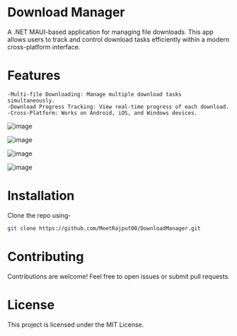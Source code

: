 # Download Manager
A .NET MAUI-based application for managing file downloads. This app allows users to track and control download tasks efficiently within a modern cross-platform interface.

# Features
```
-Multi-file Downloading: Manage multiple download tasks simultaneously.
-Download Progress Tracking: View real-time progress of each download.
-Cross-Platform: Works on Android, iOS, and Windows devices.
```

![image](https://github.com/user-attachments/assets/c52fc27d-6b94-4c24-bc2a-466cbb189ca4)

![image](https://github.com/user-attachments/assets/5d1c5e16-ed38-4108-b4e3-89238fdbfdb7)

![image](https://github.com/user-attachments/assets/161c9e0b-7087-4839-8018-1c2ea1379df0)

![image](https://github.com/user-attachments/assets/3357b7ba-b82a-4a0c-b895-cce08e0aa859)



# Installation
Clone the repo using-
```bash
git clone https://github.com/MeetRajput00/DownloadManager.git
```

# Contributing
Contributions are welcome! Feel free to open issues or submit pull requests.

# License
This project is licensed under the MIT License.
